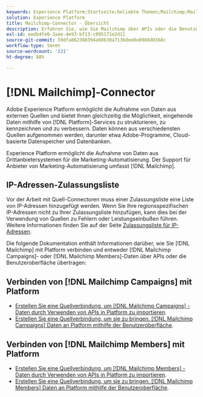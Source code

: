 ```yaml
---
keywords: Experience Platform;Startseite;beliebte Themen;Mailchimp;Mailchimp-Kampagnen;Mailchimp-Mitglieder
solution: Experience Platform
title: Mailchimp-Connector - Übersicht
description: Erfahren Sie, wie Sie Mailchimp über APIs oder die Benutzeroberfläche mit Adobe Experience Platform verbinden.
exl-id: eedb4fe0-3aae-4e93-bf13-c095171e2d11
source-git-commit: 59dfa862388394a68630a7136dee8e8988d0368c
workflow-type: tm+mt
source-wordcount: '221'
ht-degree: 88%

---
```


# [!DNL Mailchimp]-Connector

Adobe Experience Platform ermöglicht die Aufnahme von Daten aus externen Quellen und bietet Ihnen gleichzeitig die Möglichkeit, eingehende Daten mithilfe von [!DNL Platform]-Services zu strukturieren, zu kennzeichnen und zu verbessern. Daten können aus verschiedensten Quellen aufgenommen werden, darunter etwa Adobe-Programme, Cloud-basierte Datenspeicher und Datenbanken.

Experience Platform ermöglicht die Aufnahme von Daten aus Drittanbietersystemen für die Marketing-Automatisierung. Der Support für Anbieter von Marketing-Automatisierung umfasst [!DNL Mailchimp].

## IP-Adressen-Zulassungsliste

Vor der Arbeit mit Quell-Connectoren muss einer Zulassungsliste eine Liste von IP-Adressen hinzugefügt werden. Wenn Sie Ihre regionsspezifischen IP-Adressen nicht zu Ihrer Zulassungsliste hinzufügen, kann dies bei der Verwendung von Quellen zu Fehlern oder Leistungseinbußen führen. Weitere Informationen finden Sie auf der Seite [Zulassungsliste für IP-Adressen](../../ip-address-allow-list.md).

Die folgende Dokumentation enthält Informationen darüber, wie Sie [!DNL Mailchimp] mit Platform verbinden und entweder [!DNL Mailchimp Campaigns]- oder [!DNL Mailchimp Members]-Daten über APIs oder die Benutzeroberfläche übertragen:

## Verbinden von [!DNL Mailchimp Campaigns] mit Platform

* [Erstellen Sie eine Quellverbindung, um [!DNL Mailchimp Campaigns] -Daten durch Verwenden von APIs in Platform zu importieren](../../tutorials/api/create/marketing-automation/mailchimp-campaign.md).
* [Erstellen Sie eine Quellverbindung, um sie zu bringen. [!DNL Mailchimp Campaigns] Daten an Platform mithilfe der Benutzeroberfläche](../../tutorials/ui/create/marketing-automation/mailchimp-campaigns.md).

## Verbinden von [!DNL Mailchimp Members] mit Platform

* [Erstellen Sie eine Quellverbindung, um [!DNL Mailchimp Members] -Daten durch Verwenden von APIs in Platform zu importieren](../../tutorials/api/create/marketing-automation/mailchimp-members.md).
* [Erstellen Sie eine Quellverbindung, um sie zu bringen. [!DNL Mailchimp Members] Daten an Platform mithilfe der Benutzeroberfläche](../../tutorials/ui/create/marketing-automation/mailchimp-members.md).